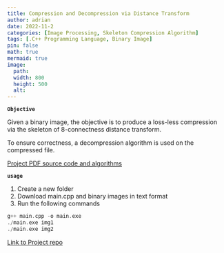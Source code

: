 ```yaml
---
title: Compression and Decompression via Distance Transform
author: adrian
date: 2022-11-2
categories: [Image Processing, Skeleton Compression Algorithm]
tags: [.C++ Programming Language, Binary Image]
pin: false
math: true
mermaid: true
image:
  path: 
  width: 800
  height: 500
  alt: 
---
```



**`Objective`**

Given a binary image, the objective is to produce a loss-less compression via the skeleton of 8-connectness distance transform. 

To ensure correctness, a decompression algorithm is used on the compressed file.

<a href="../../assets/pdf/compression.pdf" class="large-link"> Project PDF source code and algorithms</a>

**`usage`**

1. Create a new folder
2. Download main.cpp and binary images in text format
4. Run the following commands

```c++
g++ main.cpp -o main.exe
./main.exe img1
./main.exe img2
```


<a href='https://github.com/adrianmnh/ImageDataProcessing/tree/mainBranch/3-AutomaticThresholdSelection' class="large-link"> Link to Project repo </a>

<!-- **`background`** -->


